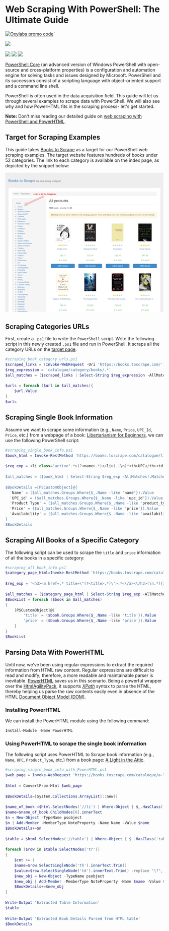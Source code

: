 # Web Scraping With PowerShell: The Ultimate Guide

[![Oxylabs promo code](https://user-images.githubusercontent.com/129506779/250792357-8289e25e-9c36-4dc0-a5e2-2706db797bb5.png)](https://oxylabs.go2cloud.org/aff_c?offer_id=7&aff_id=877&url_id=112)`


[![](https://dcbadge.vercel.app/api/server/eWsVUJrnG5)](https://discord.gg/GbxmdGhZjq)

[<img src="https://img.shields.io/static/v1?label=&message=PowerShell&color=brightgreen" />]() [<img src="https://img.shields.io/static/v1?label=&message=PowerHTML&color=yellow" />]() [<img src="https://img.shields.io/static/v1?label=&message=Web%20Scraping&color=important" />](https://github.com/topics/web-scraping)

[PowerShell Core](https://github.com/PowerShell/PowerShell) (an advanced version of Windows PowerShell with open-source and cross-platform properties) is a configuration and automation engine for solving tasks and issues designed by Microsoft. PowerShell and its successors consist of a scripting language with object-oriented support and a command line shell. 

PowerShell is often used in the data acquisition field. This guide will let us through several examples to scrape data with PowerShell. We will also see why and how PowerHTML fits in the scraping process- let's get started. 

**Note:** Don't miss reading our detailed guide on [web scraping with PowerShell and PowerHTML](https://oxylabs.io/blog/powershell-web-scraping). 

## Target for Scraping Examples

This guide takes [Books to Scrape](https://books.toscrape.com/) as a target for our PowerShell web scraping examples. The target website features hundreds of books under 52 categories. The link to each category is available on the index page, as depicted by the snippet below:

![Index Page of the Target](IndexPage.png)

## Scraping Categories URLs

First, create a `.ps1` file to write the `PowerShell` script. Write the following script in this newly created `.ps1` file and run in PowerShell. It scraps all the category URLs on the [target page](https://books.toscrape.com/). 

```powershell
#scraping_book_category_urls.ps1
$scraped_links = (Invoke-WebRequest -Uri 'https://books.toscrape.com/').Links.Href  | Get-Unique 
$reg_expression = 'catalogue/category/books/.*'
$all_matches = ($scraped_links | Select-String $reg_expression -AllMatches).Matches
 
$urls = foreach ($url in $all_matches){
    $url.Value
}
$urls
```

## Scraping Single Book Information

Assume we want to scrape some information (e.g., `Name`, `Price`, `UPC_Id`, `Price`, etc.) from a webpage of a book: [Libertarianism for Beginners](https://books.toscrape.com/catalogue/libertarianism-for-beginners_982/index.html), we can use the following PowerShell script: 

```powershell
#scraping_single_book_info.ps1
$book_html = Invoke-RestMethod 'https://books.toscrape.com/catalogue/libertarianism-for-beginners_982/index.html'
 
$reg_exp = <li class="active".*>(?<name>.*)</li>(.|\n)*<th>UPC</th><td.*>(?<upc_id>.*)</td>(.|\n)*<th>Product Type</th><td.*>(?<product_type>.*)</td>(.|\n)*<th>Price.*</th><td.*>(?<price>.*)</td>(.|\n)* <th>Availability</th>(.|\n)*<td.*>(?<availability>.*)</td>'
 
$all_matches = ($book_html | Select-String $reg_exp -AllMatches).Matches
 
$BookDetails =[PSCustomObject]@{
  'Name' = ($all_matches.Groups.Where{$_.Name -like 'name'}).Value
  'UPC_id' = ($all_matches.Groups.Where{$_.Name -like 'upc_id'}).Value
  'Product Type' = ($all_matches.Groups.Where{$_.Name -like 'product_type'}).Value
  'Price' = ($all_matches.Groups.Where{$_.Name -like 'price'}).Value
  'Availability' = ($all_matches.Groups.Where{$_.Name -like 'availability'}).Value
}
$BookDetails 
```

## Scraping All Books of a Specific Category

The following script can be used to scrape the `title` and `price` information of all the books in a specific category:

```powershell
#scraping_all_book_info.ps1
$category_page_html=Invoke-RestMethod 'https://books.toscrape.com/catalogue/category/books/sports-and-games_17/index.html'

$reg_exp = '<h3><a href=.* title=\"(?<title>.*)\">.*<\/a><\/h3>(\n.*){13}<p class="price_color">(?<price>.*)<\/p>'

$all_matches = ($category_page_html | Select-String $reg_exp -AllMatches).Matches
$BookList = foreach ($book in $all_matches)
{
    [PSCustomObject]@{
        'title' = ($book.Groups.Where{$_.Name -like 'title'}).Value
        'price' = ($book.Groups.Where{$_.Name -like 'price'}).Value      
    }
}
$BookList 
```

## Parsing Data With PowerHTML

Until now, we’ve been using regular expressions to extract the required information from HTML raw content. Regular expressions are difficult to read and modify; therefore, a more readable and maintainable parser is inevitable. [PowerHTML](https://www.powershellgallery.com/packages/PowerHTML/0.1.7) saves us in this scenario. Being a powerful wrapper over the [HtmlAgilityPack](https://html-agility-pack.net/), it supports  *[XPath](https://oxylabs.io/blog/xpath-vs-css)* syntax to parse the HTML, thereby helping us parse the raw contents easily even in absence of the HTML [Document Object Model (DOM)](https://www.w3.org/TR/WD-DOM/introduction.html).

### Installing PowerHTML

We can install the PowerHTML module using the following command:

```powershell
Install-Module -Name PowerHTML 
```

### Using PowerHTML to scrape the single book information

The following script uses PowerHTML to Scrape book information (e.g., `Name`, `UPC`, `Product_Type`, etc.) from a book page: [A Light in the Attic](https://books.toscrape.com/catalogue/a-light-in-the-attic_1000/index.html).

```powershell
#scraping_single_book_info_with_PowerHTML.ps1
$web_page = Invoke-WebRequest 'https://books.toscrape.com/catalogue/a-light-in-the-attic_1000/index.html'
 
$html = ConvertFrom-Html $web_page
 
$BookDetails=[System.Collections.ArrayList]::new()
 
$name_of_book =$html.SelectNodes('//li') | Where-Object { $_.HasClass('active') }
$name=$name_of_book.ChildNodes[0].innerText
$n = New-Object -TypeName psobject
$n | Add-Member -MemberType NoteProperty -Name Name -Value $name
$BookDetails+=$n
 
$table = $html.SelectNodes('//table') | Where-Object { $_.HasClass('table-striped') }
 
foreach ($row in $table.SelectNodes('tr'))
{
    $cnt += 1
    $name=$row.SelectSingleNode('th').innerText.Trim() 
    $value=$row.SelectSingleNode('td').innerText.Trim() -replace "\?", " "
    $new_obj = New-Object -TypeName psobject
    $new_obj | Add-Member -MemberType NoteProperty -Name $name -Value $value
    $BookDetails+=$new_obj 
}
 
Write-Output 'Extracted Table Information'
$table
 
Write-Output 'Extracted Book Details Parsed from HTML table'
$BookDetails
```

